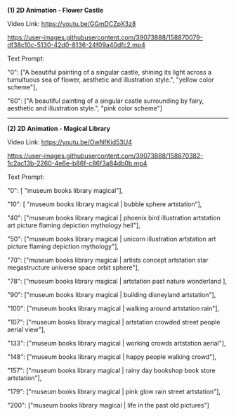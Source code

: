 **(1) 2D Animation - Flower Castle**

Video Link: https://youtu.be/GGmDCZpX3z8

https://user-images.githubusercontent.com/39073888/158870079-df38c10c-5130-42d0-8136-24f09a40dfc2.mp4

Text Prompt: 

"0": ["A beautiful painting of a singular castle, shining its light across a tumultuous sea of flower, aesthetic and illustration style.", "yellow color scheme"],

"60": ["A beautiful painting of a singular castle surrounding by fairy, aesthetic and illustration style.", "pink color scheme"]


----


**(2) 2D Animation - Magical Library**

Video Link: https://youtu.be/OwNfKid53U4

https://user-images.githubusercontent.com/39073888/158870382-1c2ac13b-2260-4e6e-b86f-c86f3a84db0b.mp4


Text Prompt: 

"0": [ "museum books library magical"],

"10": [ "museum books library magical | bubble sphere artstation"],

"40": ["museum books library magical | phoenix bird illustration artstation art picture flaming depiction mythology hell"],

"50": ["museum books library magical | unicorn illustration artstation art picture flaming depiction mythology"],

"70": ["museum books library magical | artists concept artstation star megastructure universe space orbit  sphere"],

"78": ["museum books library magical | artstation past nature wonderland        ],

"90": ["museum books library magical | building disneyland artstation"],

"100": ["museum books library magical | walking around artstation rain"],

"107": ["museum books library magical | artstation crowded street people aerial view"],

"133": ["museum books library magical | working crowds artstation aerial"],

"148": ["museum books library magical | happy people walking crowd"],

"157": ["museum books library magical | rainy day bookshop book store artstation"],

"179": ["museum books library magical | pink glow rain street artstation"],

"200": ["museum books library magical | life in the past old pictures"]


